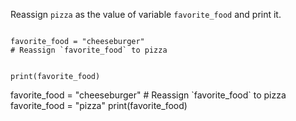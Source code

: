 Reassign `pizza` as the value of variable `favorite_food` and print it.

<Editor lang="python" type="exercise">
<code>
favorite_food = "cheeseburger"
# Reassign `favorite_food` to pizza

print(favorite_food)
</code>

<solution>
favorite_food = "cheeseburger"
# Reassign `favorite_food` to pizza
favorite_food = "pizza"
print(favorite_food)
</solution>
</Editor>